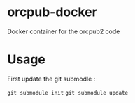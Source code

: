 # orcpub-docker
Docker container for the orcpub2 code

# Usage

First update the git submodle :

`git submodule init`
`git submodule update`

